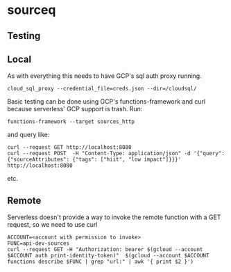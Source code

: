 # sourceq

## Testing

## Local
As with everything this needs to have GCP's sql auth proxy running.
```
cloud_sql_proxy --credential_file=creds.json --dir=/cloudsql/
```

Basic testing can be done using GCP's functions-framework and curl because serverless' GCP support is trash.
Run:
```
functions-framework --target sources_http
```

and query like:
```
curl --request GET http://localhost:8080
curl --request POST  -H "Content-Type: application/json" -d '{"query": {"sourceAttributes": {"tags": ["hiit", "low impact"]}}}' http://localhost:8080

```
etc.

## Remote
Serverless doesn't provide a way to invoke the remote function with a GET request, so we need to use curl

```
ACCOUNT=<account with permission to invoke>
FUNC=api-dev-sources
curl --request GET -H "Authorization: bearer $(gcloud --account $ACCOUNT auth print-identity-token)"  $(gcloud --account $ACCOUNT functions describe $FUNC | grep "url:" | awk '{ print $2 }')
```
